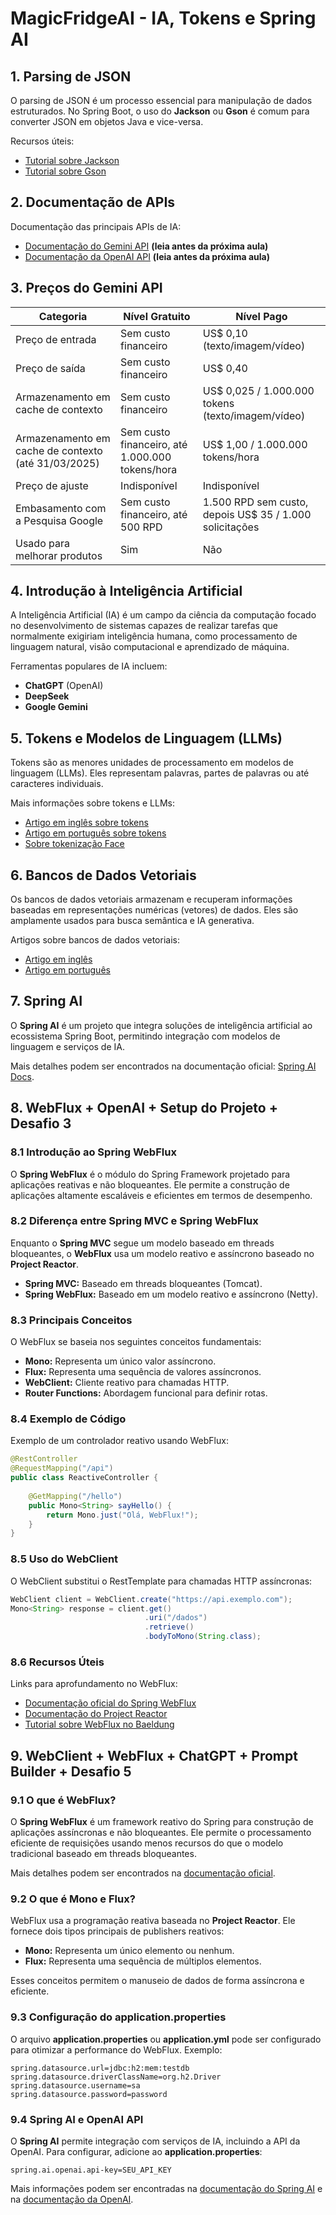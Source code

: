 # MagicFridgeAI - IA, Tokens e Spring AI

## 1. Parsing de JSON
O parsing de JSON é um processo essencial para manipulação de dados estruturados. No Spring Boot, o uso do **Jackson** ou **Gson** é comum para converter JSON em objetos Java e vice-versa.

Recursos úteis:

- [Tutorial sobre Jackson](#)
- [Tutorial sobre Gson](#)

## 2. Documentação de APIs
Documentação das principais APIs de IA:

- [Documentação do Gemini API](#) **(leia antes da próxima aula)**
- [Documentação da OpenAI API](#) **(leia antes da próxima aula)**

## 3. Preços do Gemini API

| Categoria | Nível Gratuito | Nível Pago |
|-----------|----------------|-------------|
| Preço de entrada | Sem custo financeiro | US$ 0,10 (texto/imagem/vídeo) | US$ 0,70 (áudio) |
| Preço de saída | Sem custo financeiro | US$ 0,40 |
| Armazenamento em cache de contexto | Sem custo financeiro | US$ 0,025 / 1.000.000 tokens (texto/imagem/vídeo) | US$ 0,175 / 1.000.000 tokens (áudio) |
| Armazenamento em cache de contexto (até 31/03/2025) | Sem custo financeiro, até 1.000.000 tokens/hora | US$ 1,00 / 1.000.000 tokens/hora |
| Preço de ajuste | Indisponível | Indisponível |
| Embasamento com a Pesquisa Google | Sem custo financeiro, até 500 RPD | 1.500 RPD sem custo, depois US$ 35 / 1.000 solicitações |
| Usado para melhorar produtos | Sim | Não |

## 4. Introdução à Inteligência Artificial
A Inteligência Artificial (IA) é um campo da ciência da computação focado no desenvolvimento de sistemas capazes de realizar tarefas que normalmente exigiriam inteligência humana, como processamento de linguagem natural, visão computacional e aprendizado de máquina.

Ferramentas populares de IA incluem:

- **ChatGPT** (OpenAI)
- **DeepSeek**
- **Google Gemini**

## 5. Tokens e Modelos de Linguagem (LLMs)
Tokens são as menores unidades de processamento em modelos de linguagem (LLMs). Eles representam palavras, partes de palavras ou até caracteres individuais.

Mais informações sobre tokens e LLMs:

- [Artigo em inglês sobre tokens](#)
- [Artigo em português sobre tokens](#)
- [Sobre tokenização Face](#)

## 6. Bancos de Dados Vetoriais
Os bancos de dados vetoriais armazenam e recuperam informações baseadas em representações numéricas (vetores) de dados. Eles são amplamente usados para busca semântica e IA generativa.

Artigos sobre bancos de dados vetoriais:

- [Artigo em inglês](#)
- [Artigo em português](#)

## 7. Spring AI
O **Spring AI** é um projeto que integra soluções de inteligência artificial ao ecossistema Spring Boot, permitindo integração com modelos de linguagem e serviços de IA.

Mais detalhes podem ser encontrados na documentação oficial: [Spring AI Docs](#).

## 8. WebFlux + OpenAI + Setup do Projeto + Desafio 3

### 8.1 Introdução ao Spring WebFlux
O **Spring WebFlux** é o módulo do Spring Framework projetado para aplicações reativas e não bloqueantes. Ele permite a construção de aplicações altamente escaláveis e eficientes em termos de desempenho.

### 8.2 Diferença entre Spring MVC e Spring WebFlux
Enquanto o **Spring MVC** segue um modelo baseado em threads bloqueantes, o **WebFlux** usa um modelo reativo e assíncrono baseado no **Project Reactor**.

- **Spring MVC:** Baseado em threads bloqueantes (Tomcat).
- **Spring WebFlux:** Baseado em um modelo reativo e assíncrono (Netty).

### 8.3 Principais Conceitos
O WebFlux se baseia nos seguintes conceitos fundamentais:

- **Mono:** Representa um único valor assíncrono.
- **Flux:** Representa uma sequência de valores assíncronos.
- **WebClient:** Cliente reativo para chamadas HTTP.
- **Router Functions:** Abordagem funcional para definir rotas.

### 8.4 Exemplo de Código
Exemplo de um controlador reativo usando WebFlux:

```java
@RestController
@RequestMapping("/api")
public class ReactiveController {
    
    @GetMapping("/hello")
    public Mono<String> sayHello() {
        return Mono.just("Olá, WebFlux!");
    }
}
```

### 8.5 Uso do WebClient
O WebClient substitui o RestTemplate para chamadas HTTP assíncronas:

```java
WebClient client = WebClient.create("https://api.exemplo.com");
Mono<String> response = client.get()
                              .uri("/dados")
                              .retrieve()
                              .bodyToMono(String.class);
```

### 8.6 Recursos Úteis
Links para aprofundamento no WebFlux:

- [Documentação oficial do Spring WebFlux](#)
- [Documentação do Project Reactor](#)
- [Tutorial sobre WebFlux no Baeldung](#)

## 9. WebClient + WebFlux + ChatGPT + Prompt Builder + Desafio 5

### 9.1 O que é WebFlux?
O **Spring WebFlux** é um framework reativo do Spring para construção de aplicações assíncronas e não bloqueantes. Ele permite o processamento eficiente de requisições usando menos recursos do que o modelo tradicional baseado em threads bloqueantes.

Mais detalhes podem ser encontrados na [documentação oficial](#).

### 9.2 O que é Mono e Flux?
WebFlux usa a programação reativa baseada no **Project Reactor**. Ele fornece dois tipos principais de publishers reativos:

- **Mono:** Representa um único elemento ou nenhum.
- **Flux:** Representa uma sequência de múltiplos elementos.

Esses conceitos permitem o manuseio de dados de forma assíncrona e eficiente.

### 9.3 Configuração do application.properties
O arquivo **application.properties** ou **application.yml** pode ser configurado para otimizar a performance do WebFlux. Exemplo:

```properties
spring.datasource.url=jdbc:h2:mem:testdb
spring.datasource.driverClassName=org.h2.Driver
spring.datasource.username=sa
spring.datasource.password=password
```

### 9.4 Spring AI e OpenAI API
O **Spring AI** permite integração com serviços de IA, incluindo a API da OpenAI. Para configurar, adicione ao **application.properties**:

```properties
spring.ai.openai.api-key=SEU_API_KEY
```

Mais informações podem ser encontradas na [documentação do Spring AI](#) e na [documentação da OpenAI](#).

